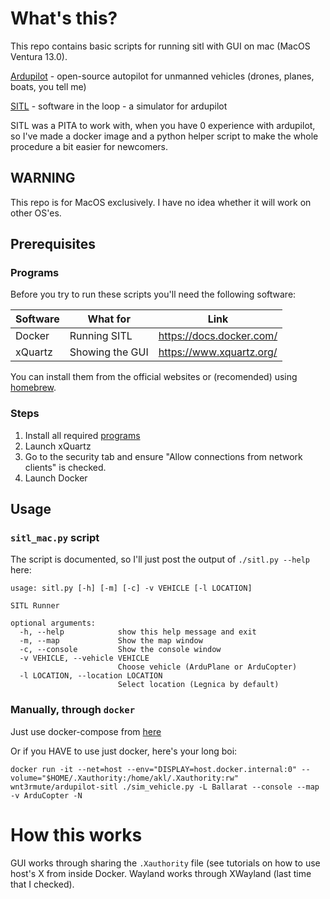 # What's this?
This repo contains basic scripts for running sitl with GUI on mac (MacOS Ventura 13.0).

[Ardupilot](http://ardupilot.org/) - open-source autopilot for unmanned vehicles (drones, planes, boats, you tell me)

[SITL](http://ardupilot.org/dev/docs/sitl-simulator-software-in-the-loop.html) - software in the loop - a simulator for ardupilot

SITL was a PITA to work with, when you have 0 experience with ardupilot, so I've made a docker image and a python helper
script to make the whole procedure a bit easier for newcomers.

## WARNING
This repo is for MacOS exclusively. I have no idea whether it will work on other OS'es.

## Prerequisites

### Programs
Before you try to run these scripts you'll need the following software:

| Software | What for        | Link                     |
|----------|-----------------|--------------------------|
| Docker   | Running SITL    | https://docs.docker.com/ |
| xQuartz  | Showing the GUI | https://www.xquartz.org/ |

You can install them from the official websites or (recomended) using [homebrew](https://brew.sh/).

### Steps
1. Install all required [programs](###programs)
2. Launch xQuartz
3. Go to the security tab and ensure "Allow connections from network clients" is checked.
4. Launch Docker

## Usage

### `sitl_mac.py` script

The script is documented, so I'll just post the output of `./sitl.py --help` here:

```
usage: sitl.py [-h] [-m] [-c] -v VEHICLE [-l LOCATION]

SITL Runner

optional arguments:
  -h, --help            show this help message and exit
  -m, --map             Show the map window
  -c, --console         Show the console window
  -v VEHICLE, --vehicle VEHICLE
                        Choose vehicle (ArduPlane or ArduCopter)
  -l LOCATION, --location LOCATION
                        Select location (Legnica by default)
```

### Manually, through `docker`

Just use docker-compose from [here](https://github.com/Wint3rmute/ardupilot-sitl-docker/blob/master/docker-compose.yml)


Or if you HAVE to use just docker, here's your long boi:

`docker run -it --net=host --env="DISPLAY=host.docker.internal:0" --volume="$HOME/.Xauthority:/home/akl/.Xauthority:rw" wnt3rmute/ardupilot-sitl ./sim_vehicle.py -L Ballarat --console --map -v ArduCopter -N`

# How this works

GUI works through sharing the `.Xauthority` file (see tutorials on how to use host's X from inside Docker. 
Wayland works through XWayland (last time that I checked).
